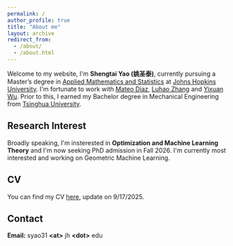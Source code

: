 ```yaml
---
permalink: /
author_profile: true
title: "About me"
layout: archive
redirect_from: 
  - /about/
  - /about.html
---
```


Welcome to my website, I'm **Shengtai Yao (姚圣泰)**, currently pursuing a Master’s degree in [Applied Mathematics and Statistics](https://engineering.jhu.edu/ams/) at [Johns Hopkins University](https://www.jhu.edu/). I'm fortunate to work with [Mateo Diaz](https://mateodd25.github.io/), [Luhao Zhang](https://luhao-zhang.github.io/) and [Yixuan Wu](http://yixuanwu.page/). Prior to this, I earned my Bachelor degree in Mechanical Engineering from [Tsinghua University](https://www.tsinghua.edu.cn/en/). 

## Research Interest

Broadly speaking, I'm insterested in **Optimization and Machine Learning Theory** and I'm now seeking PhD admission in Fall 2026. I'm currently most interested and working on Geometric Machine Learning.

## CV

You can find my CV [here](/files/CV/CV_9_17.pdf), update on 9/17/2025.


## Contact

**Email:** syao31 **\<at\>** jh **\<dot\>** edu
